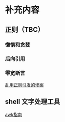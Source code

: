 # 补充内容

## 正则（TBC）

### 懒惰和贪婪

### 后向引用

### 零宽断言

[乱用正则引发的惨案](https://zhuanlan.zhihu.com/p/46294360)

## shell 文字处理工具

[awk指南](https://awk.readthedocs.io/en/latest/chapter-one.html)